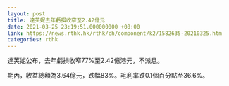 ```yaml
---
layout: post
title: 達芙妮去年虧損收窄至2.42億元
date: 2021-03-25 23:19:51.000000000 +08:00
link: https://news.rthk.hk/rthk/ch/component/k2/1582635-20210325.htm
categories: rthk
---
```


達芙妮公布，去年虧損收窄77%至2.42億港元，不派息。

期內，收益總額為3.64億元，跌幅83%。毛利率跌0.1個百分點至36.6%。
